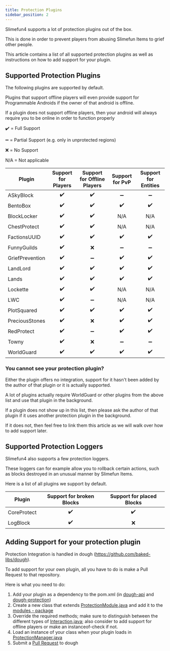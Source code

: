 ```yaml
---
title: Protection Plugins
sidebar_position: 2
---
```


Slimefun4 supports a lot of protection plugins out of the box.

This is done in order to prevent players from abusing Slimefun Items to grief other people.

This article contains a list of all supported protection plugins as well as instructions on how to add support for your plugin.

## Supported Protection Plugins

The following plugins are supported by default.

Plugins that support offline players will even provide support for Programmable Androids if the owner of that android is offline.

If a plugin does not support offline players, then your android will always require you to be online in order to function properly

:heavy_check_mark: = Full Support

:heavy_minus_sign: = Partial Support (e.g. only in unprotected regions)

:x: = No Support

N/A = Not applicable

| Plugin          | Support for Players  | Support for Offline Players |   Support for PvP    | Support for Entities |
| --------------- |:--------------------:|:---------------------------:|:--------------------:|:--------------------:|
| ASkyBlock       | :heavy_check_mark: |    :heavy_check_mark:     | :heavy_minus_sign: | :heavy_minus_sign: |
| BentoBox        | :heavy_check_mark: |    :heavy_check_mark:     | :heavy_check_mark: | :heavy_check_mark: |
| BlockLocker     | :heavy_check_mark: |    :heavy_check_mark:     |         N/A          |         N/A          |
| ChestProtect    | :heavy_check_mark: |    :heavy_check_mark:     |         N/A          |         N/A          |
| FactionsUUID    | :heavy_check_mark: |    :heavy_check_mark:     | :heavy_check_mark: | :heavy_check_mark: |
| FunnyGuilds     | :heavy_check_mark: |             :x:             | :heavy_minus_sign: | :heavy_minus_sign: |
| GriefPrevention | :heavy_check_mark: |    :heavy_minus_sign:     | :heavy_check_mark: | :heavy_check_mark: |
| LandLord        | :heavy_check_mark: |    :heavy_check_mark:     | :heavy_check_mark: | :heavy_check_mark: |
| Lands           | :heavy_check_mark: |    :heavy_check_mark:     | :heavy_check_mark: | :heavy_check_mark: |
| Lockette        | :heavy_check_mark: |    :heavy_check_mark:     |         N/A          |         N/A          |
| LWC             | :heavy_check_mark: |    :heavy_minus_sign:     |         N/A          |         N/A          |
| PlotSquared     | :heavy_check_mark: |    :heavy_check_mark:     | :heavy_check_mark: | :heavy_check_mark: |
| PreciousStones  | :heavy_check_mark: |             :x:             | :heavy_check_mark: | :heavy_check_mark: |
| RedProtect      | :heavy_check_mark: |    :heavy_minus_sign:     | :heavy_check_mark: | :heavy_check_mark: |
| Towny           | :heavy_check_mark: |             :x:             | :heavy_minus_sign: | :heavy_minus_sign: |
| WorldGuard      | :heavy_check_mark: |    :heavy_check_mark:     | :heavy_check_mark: | :heavy_check_mark: |

### You cannot see your protection plugin?

Either the plugin offers no integration, support for it hasn't been added by the author of that plugin or it is actually supported.

A lot of plugins actually require WorldGuard or other plugins from the above list and use that plugin in the background.

If a plugin does not show up in this list, then please ask the author of that plugin if it uses another protection plugin in the background.

If it does not, then feel free to link them this article as we will walk over how to add support later.

## Supported Protection Loggers

Slimefun4 also supports a few protection loggers.

These loggers can for example allow you to rollback certain actions, such as blocks destroyed in an unusual manner by Slimefun Items.

Here is a list of all plugins we support by default.

| Plugin      | Support for broken Blocks | Support for placed Blocks |
| ----------- |:-------------------------:|:-------------------------:|
| CoreProtect |   :heavy_check_mark:    |   :heavy_check_mark:    |
| LogBlock    |   :heavy_check_mark:    |            :x:            |

## Adding Support for your protection plugin

Protection Integration is handled in dough (https://github.com/baked-libs/dough).

To add support for your own plugin, all you have to do is make a Pull Request to that repository.

Here is what you need to do:

1. Add your plugin as a dependency to the pom.xml (in [dough-api](https://github.com/baked-libs/dough/blob/main/dough-protection/pom.xml) and [dough-protection](https://github.com/baked-libs/dough/blob/main/dough-protection/pom.xml))
2. Create a new class that extends [ProtectionModule.java](https://github.com/baked-libs/dough/blob/main/dough-protection/src/main/java/io/github/bakedlibs/dough/protection/ProtectionModule.java) and add it to the [modules - package](https://github.com/baked-libs/dough/tree/main/dough-protection/src/main/java/io/github/bakedlibs/dough/protection/modules)
3. Override the required methods; make sure to distinguish between the different types of [Interaction.java](https://github.com/baked-libs/dough/blob/main/dough-protection/src/main/java/io/github/bakedlibs/dough/protection/Interaction.java); also consider to add support for offline players or make an instanceof-check if not.
4. Load an instance of your class when your plugin loads in [ProtectionManager.java](https://github.com/baked-libs/dough/blob/main/dough-protection/src/main/java/io/github/bakedlibs/dough/protection/ProtectionManager.java)
5. Submit a [Pull Request](https://github.com/baked-libs/dough/pulls) to dough
